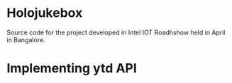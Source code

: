 # Holojukebox
Source code for the project developed in Intel IOT Roadhshow held in April in Bangalore. 
# Implementing ytd API

